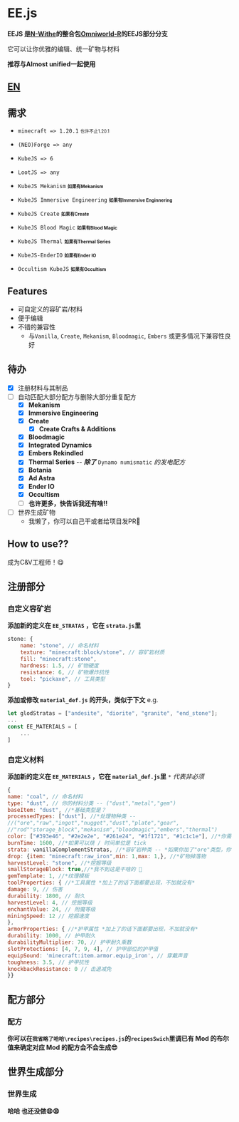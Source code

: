 # EE.js 

**EEJS 是[N-Withe](https://github.com/N-Wither)的整合包[Omniworld-R](https://github.com/N-Wither/Omniworld-R)的EEJS部分分支** 

它可以让你优雅的编辑、统一矿物与材料

**推荐与Almost unified一起使用** 

## [**EN**](https://github.com/sdjge/EE.js/blob/main/README.md)

## 需求 

- `minecraft => 1.20.1` <font size="1"> 也许不止1.20.1 </font> 

- `(NEO)Forge => any` 

- `KubeJS => 6` 

- `LootJS => any` 

- `KubeJS Mekanism` <font size="1">**如果有Mekanism** </font> 
  
- `KubeJS Immersive Engineering` <font size="1">**如果有Immersive Enginnering** </font> 
  
- `KubeJS Create` <font size="1">**如果有Create** </font> 
  
- `KubeJS Blood Magic` <font size="1">**如果有Blood Magic** </font> 
  
- `KubeJS Thermal` <font size="1">**如果有Thermal Series** </font> 

- `KubeJS-EnderIO` <font size="1">**如果有Ender IO** </font> 

- `Occultism KubeJS` <font size="1">**如果有Occultism** </font> 

## Features 
- 可自定义的容矿岩/材料 
- 便于编辑 
- 不错的兼容性  
  - 与`Vanilla`, `Create`, `Mekanism`, `Bloodmagic`, `Embers` 或更多情况下兼容性良好 

## 待办 
- [x] 注册材料与其制品 
- [ ] 自动匹配大部分配方与删除大部分重复配方 
  - [x] **Mekanism** 
  - [x] **Immersive Engineering** 
  - [x] **Create** 
    - [x] **Create Crafts & Additions** 
  - [x] **Bloodmagic** 
  - [x] **Integrated Dynamics** 
  - [x] **Embers Rekindled** 
  - [x] **Thermal Series** -- ***除了*** `Dynamo numismatic` *的发电配方* 
  - [x] **Botania** 
  - [x] **Ad Astra** 
  - [x] **Ender IO** 
  - [x] **Occultism** 
  - [ ] **也许更多，快告诉我还有啥!!** 
- [ ] 世界生成矿物 
  - 我懒了，你可以自己干或者给项目发PR🥺 

## How to use?? 

成为C&V工程师！😋 

## 注册部分 
### 自定义容矿岩 

**添加新的定义在 `EE_STRATAS` ，它在 `strata.js`里**  
```js
stone: {
	name: "stone", // 命名材料
	texture: "minecraft:block/stone", // 容矿岩材质
	fill: "minecraft:stone",
	hardness: 1.5, // 矿物硬度
	resistance: 6, // 矿物爆炸抗性
	tool: "pickaxe", // 工具类型
}
``` 
**添加或修改 `material_def.js` 的开头，类似于下文** 
e.g.
```js
let glodStratas = ["andesite", "diorite", "granite", "end_stone"];
...
const EE_MATERIALS = [
    ...
] 
``` 
### 自定义材料 
**添加新的定义在 `EE_MATERIALS` ，它在 `material_def.js`里** 
`*` *代表非必须* 
```js 
{ 
name: "coal", // 命名材料
type: "dust", // 你的材料分类 -- ("dust","metal","gem")
baseItem: "dust", //*基础类型是？
processedTypes: ["dust"], //*处理物种类 -- 
//("ore","raw","ingot","nugget","dust","plate","gear", 
//"rod""storage_block","mekanism","bloodmagic","embers","thermal") 
color: ["#393e46", "#2e2e2e", "#261e24", "#1f1721", "#1c1c1e"], //*你需要5种颜色才能正常生成材质
burnTime: 1600, //*如果可以烧 / 时间单位是 tick
strata: vanillaComplementStratas, //*容矿岩种类 -- *如果你加了"ore"类型，你需要有这条*
drop: {item: "minecraft:raw_iron",min: 1,max: 1,}, //*矿物掉落物
harvestLevel: "stone", //*挖掘等级
smallStorageBlock: true,//*我不到这是干啥的 🥺
gemTemplate: 1, //*纹理模板
toolProperties: { //*工具属性 *加上了的话下面都要出现，不加就没有*
damage: 9, // 伤害
durability: 1800, // 耐久
harvestLevel: 4, // 挖掘等级
enchantValue: 24, // 附魔等级
miningSpeed: 12 // 挖掘速度
},
armorProperties: { //*护甲属性 *加上了的话下面都要出现，不加就没有*
durability: 1000, // 护甲耐久
durabilityMultiplier: 70, // 护甲耐久乘数
slotProtections: [4, 7, 9, 4], // 护甲部位的护甲值
equipSound: 'minecraft:item.armor.equip_iron', // 穿戴声音
toughness: 3.5, // 护甲抗性
knockbackResistance: 0 // 击退减免
}}
``` 
## 配方部分 
### 配方 

**你可以在`我省略了哈哈\recipes\recipes.js`的`recipesSwich`里调已有 Mod 的布尔值来确定对应 Mod 的配方会不会生成😎** 

## 世界生成部分 
### 世界生成 

**哈哈 也还没做😩😩** 